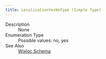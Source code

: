 ```yaml
---
title: LocalizationYesNoType (Simple Type)
---
```

<dl>
  <dt>Description</dt>
  <dd>None</dd>
  <dt>Enumeration Type</dt>
  <dd>Possible values: no, yes</dd>
  <dt>See Also</dt>
  <dd>
    <a href="../wixloc">Wixloc Schema</a>
  </dd>
</dl>

